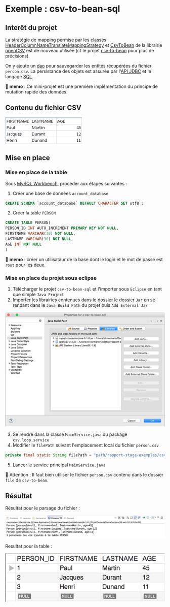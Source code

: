 # Exemple : csv-to-bean-sql

## Interêt du projet

La stratégie de mapping permise par les classes [HeaderColumnNameTranslateMappingStrategy](http://javadox.com/net.sf.opencsv/opencsv/2.3/au/com/bytecode/opencsv/bean/HeaderColumnNameMappingStrategy.html) et [CsvToBean](http://javadox.com/net.sf.opencsv/opencsv/2.3/au/com/bytecode/opencsv/bean/CsvToBean.html) de la librairie [openCSV](http://opencv.org/documentation.html) est de nouveau utilisée (cf le projet [csv-to-bean](https://github.com/oliviermarin/rapport-stage-exemples/tree/master/csv-to-bean) pour plus de précisions).


On y ajoute un [dao](http://cyrille-herby.developpez.com/tutoriels/java/mapper-sa-base-donnees-avec-pattern-dao/) pour sauvegarder les entités récupérées du fichier ```person.csv```. La persistance des objets est assurée par l'[API JDBC](http://docs.oracle.com/javase/tutorial/jdbc/basics/index.html) et le langage [SQL](http://sql.sh/).


:memo: **memo** : Ce mini-projet est une première implémentation du principe de mutation rapide des données. 

## Contenu du fichier CSV

![contenu du fichier CSV](https://github.com/oliviermarin/rapport-stage-exemples/blob/master/images/csv-to-bean-file.PNG?raw=true)

## Mise en place

### Mise en place de la table

Sous [MySQL Workbench](http://dev.mysql.com/downloads/workbench/), procéder aux étapes suivantes :

1. Créer une base de données ```account_database```

```sql
CREATE SCHEMA `account_database` DEFAULT CHARACTER SET utf8 ;
```

2. Créer la table ```PERSON```

```sql
CREATE TABLE PERSON(
PERSON_ID INT AUTO_INCREMENT PRIMARY KEY NOT NULL,
FIRSTNAME VARCHAR(30) NOT NULL,
LASTNAME VARCHAR(30) NOT NULL,
AGE INT NOT NULL
)
```
:children_crossing: **memo** : créer un utilisataur de la base dont le login et le mot de passe est ```root``` pour les deux. 

### Mise en place du projet sous eclipse

1. Télécharger le projet ```csv-to-bean-sql``` et l'importer sous ```Eclipse``` en tant que simple ```Java Project``` 
2. Importer les librairies contenues dans le dossier le dossier ```Jar``` en se rendant dans le ```Java Build Path``` du projet puis ```Add External Jar```

![csv to bean sql lib](https://github.com/oliviermarin/rapport-stage-exemples/blob/master/images/csv-to-bean-sql-lib.PNG?raw=true)

3. Se rendre dans la classe ```MainService.java``` du package ```csv.loop.service```
4. Modifier le ```filePath``` suivant l'emplacement local du fichier ```person.csv``` 

```java
private final static String filePath = "path/rapport-stage-exemples/csv-to-bean-sql/file/person.csv";
```
5. Lancer le service principal ```MainService.java```

:children_crossing: Attention : Il faut bien utiliser le fichier ```person.csv```  contenu dans le dossier ```file``` de ```csv-to-bean```.   

## Résultat

Résultat pour le parsage du fichier :

![resultat console](https://github.com/oliviermarin/rapport-stage-exemples/blob/master/images/result-console-csv-to-bean-sql.PNG)

Resultat pour la table :

![table SQL obtenue](https://github.com/oliviermarin/rapport-stage-exemples/blob/master/images/table-person-csv-to-bean-sql.png)